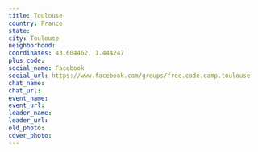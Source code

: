 ```yaml
---
title: Toulouse
country: France
state: 
city: Toulouse
neighborhood: 
coordinates: 43.604462, 1.444247
plus_code:
social_name: Facebook
social_url: https://www.facebook.com/groups/free.code.camp.toulouse
chat_name:
chat_url:
event_name:
event_url:
leader_name:
leader_url:
old_photo: 
cover_photo:
---
```

